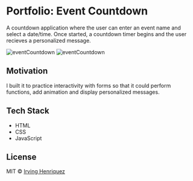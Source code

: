 # Portfolio: Event Countdown

A countdown application where the user can enter an event name and select a date/time. Once started, a countdown timer begins and the user recieves a personalized message.

![eventCountdown](https://user-images.githubusercontent.com/69181038/99696794-16eeb580-2a5d-11eb-9f33-e908619d74ae.PNG)
![eventCountdown](https://user-images.githubusercontent.com/69181038/100050906-7eec2580-2de8-11eb-9cef-418e3a5f092e.gif)


## Motivation

I built it to practice interactivity with forms so that it could perform functions, add animation and display personalized messages.

## Tech Stack
- HTML
- CSS
- JavaScript


## License
MIT © [Irving Henriquez](https://github.com/IrvHenri)

